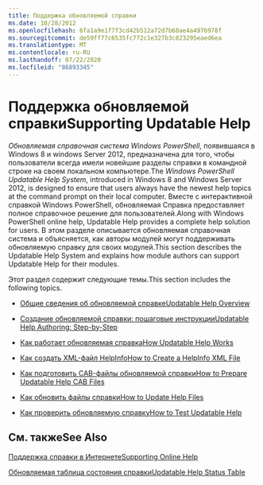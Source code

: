 ```yaml
---
title: Поддержка обновляемой справки
ms.date: 10/28/2012
ms.openlocfilehash: 6fa1a9e1f7f3cd42b512a72d7b68ae4a4976978f
ms.sourcegitcommit: de59ff77c6535fc772c1e327b3c823295eaed6ea
ms.translationtype: MT
ms.contentlocale: ru-RU
ms.lasthandoff: 07/22/2020
ms.locfileid: "86893345"
---
```

# <a name="supporting-updatable-help"></a><span data-ttu-id="3469f-102">Поддержка обновляемой справки</span><span class="sxs-lookup"><span data-stu-id="3469f-102">Supporting Updatable Help</span></span>

<span data-ttu-id="3469f-103">*Обновляемая справочная система Windows PowerShell*, появившаяся в Windows 8 и windows Server 2012, предназначена для того, чтобы пользователи всегда имели новейшие разделы справки в командной строке на своем локальном компьютере.</span><span class="sxs-lookup"><span data-stu-id="3469f-103">The *Windows PowerShell Updatable Help System*, introduced in Windows 8 and Windows Server 2012, is designed to ensure that users always have the newest help topics at the command prompt on their local computer.</span></span> <span data-ttu-id="3469f-104">Вместе с интерактивной справкой Windows PowerShell, обновляемая Справка предоставляет полное справочное решение для пользователей.</span><span class="sxs-lookup"><span data-stu-id="3469f-104">Along with Windows PowerShell online help, Updatable Help provides a complete help solution for users.</span></span> <span data-ttu-id="3469f-105">В этом разделе описывается обновляемая справочная система и объясняется, как авторы модулей могут поддерживать обновляемую справку для своих модулей.</span><span class="sxs-lookup"><span data-stu-id="3469f-105">This section describes the Updatable Help System and explains how module authors can support Updatable Help for their modules.</span></span>

<span data-ttu-id="3469f-106">Этот раздел содержит следующие темы.</span><span class="sxs-lookup"><span data-stu-id="3469f-106">This section includes the following topics.</span></span>

- [<span data-ttu-id="3469f-107">Общие сведения об обновляемой справке</span><span class="sxs-lookup"><span data-stu-id="3469f-107">Updatable Help Overview</span></span>](./updatable-help-overview.md)

- [<span data-ttu-id="3469f-108">Создание обновляемой справки: пошаговые инструкции</span><span class="sxs-lookup"><span data-stu-id="3469f-108">Updatable Help Authoring: Step-by-Step</span></span>](./updatable-help-authoring-step-by-step.md)

- [<span data-ttu-id="3469f-109">Как работает обновляемая справка</span><span class="sxs-lookup"><span data-stu-id="3469f-109">How Updatable Help Works</span></span>](./how-updatable-help-works.md)

- [<span data-ttu-id="3469f-110">Как создать XML-файл HelpInfo</span><span class="sxs-lookup"><span data-stu-id="3469f-110">How to Create a HelpInfo XML File</span></span>](./how-to-create-a-helpinfo-xml-file.md)

- [<span data-ttu-id="3469f-111">Как подготовить CAB-файлы обновляемой справки</span><span class="sxs-lookup"><span data-stu-id="3469f-111">How to Prepare Updatable Help CAB Files</span></span>](./how-to-prepare-updatable-help-cab-files.md)

- [<span data-ttu-id="3469f-112">Как обновить файлы справки</span><span class="sxs-lookup"><span data-stu-id="3469f-112">How to Update Help Files</span></span>](./how-to-update-help-files.md)

- [<span data-ttu-id="3469f-113">Как проверить обновляемую справку</span><span class="sxs-lookup"><span data-stu-id="3469f-113">How to Test Updatable Help</span></span>](./how-to-test-updatable-help.md)

## <a name="see-also"></a><span data-ttu-id="3469f-114">См. также</span><span class="sxs-lookup"><span data-stu-id="3469f-114">See Also</span></span>

[<span data-ttu-id="3469f-115">Поддержка справки в Интернете</span><span class="sxs-lookup"><span data-stu-id="3469f-115">Supporting Online Help</span></span>](./supporting-online-help.md)

[<span data-ttu-id="3469f-116">Обновляемая таблица состояния справки</span><span class="sxs-lookup"><span data-stu-id="3469f-116">Updatable Help Status Table</span></span>](https://www.microsoft.com/en-us/itpro/windows)
